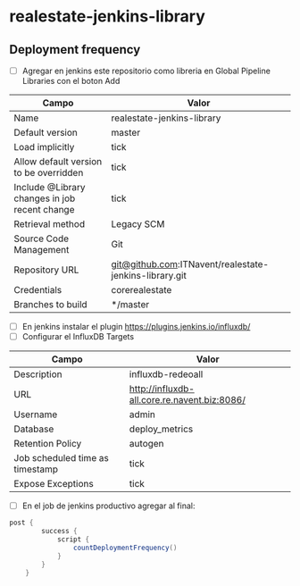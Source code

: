 # realestate-jenkins-library

## Deployment frequency

- [ ] Agregar en jenkins este repositorio como libreria en Global Pipeline Libraries con el boton Add

Campo | Valor
------|---------
Name | realestate-jenkins-library
Default version | master
Load implicitly | tick
Allow default version to be overridden | tick
Include @Library changes in job recent change | tick
Retrieval method | Legacy SCM
Source Code Management | Git
Repository URL | git@github.com:ITNavent/realestate-jenkins-library.git
Credentials | corerealestate
Branches to build | */master

- [ ] En jenkins instalar el plugin https://plugins.jenkins.io/influxdb/
- [ ] Configurar el InfluxDB Targets

Campo | Valor
------|---------
Description | influxdb-redeoall
URL | http://influxdb-all.core.re.navent.biz:8086/
Username | admin
Database | deploy_metrics
Retention Policy | autogen
Job scheduled time as timestamp | tick
Expose Exceptions | tick

- [ ] En el job de jenkins productivo agregar al final:

```groovy
post {
		success {
			script {
				countDeploymentFrequency()
			}
		}
	}
```
